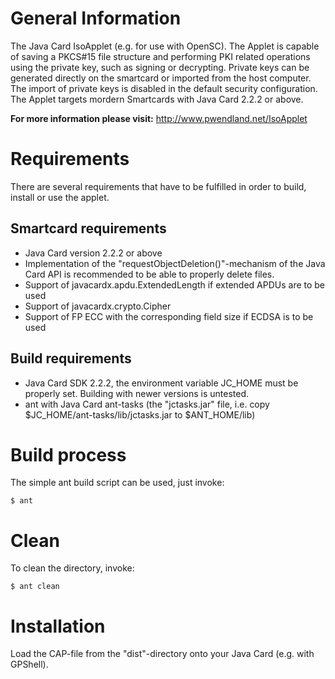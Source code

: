 General Information
===================
The Java Card IsoApplet (e.g. for use with OpenSC).
The Applet is capable of saving a PKCS#15 file structure and performing PKI related operations using the private key, such as signing or decrypting.
Private keys can be generated directly on the smartcard or imported from the host computer.
The import of private keys is disabled in the default security configuration.
The Applet targets mordern Smartcards with Java Card 2.2.2 or above.


**For more information please visit:** http://www.pwendland.net/IsoApplet

Requirements
============
There are several requirements that have to be fulfilled in order to build, install or use the 
applet.

Smartcard requirements
----------------------
* Java Card version 2.2.2 or above
* Implementation of the "requestObjectDeletion()"-mechanism of the Java Card API is recommended to be able to properly delete files.
* Support of javacardx.apdu.ExtendedLength if extended APDUs are to be used
* Support of javacardx.crypto.Cipher
* Support of FP ECC with the corresponding field size if ECDSA is to be used

Build requirements
------------------
* Java Card SDK 2.2.2, the environment variable JC_HOME must be properly set. Building with newer versions is untested.
* ant with Java Card ant-tasks (the "jctasks.jar" file, i.e. copy $JC_HOME/ant-tasks/lib/jctasks.jar to $ANT_HOME/lib)

Build process
=============
The simple ant build script can be used, just invoke:
```
$ ant
```

Clean
=====
To clean the directory, invoke:
```
$ ant clean
```

Installation
============
Load the CAP-file from the "dist"-directory onto your Java Card (e.g. with GPShell).
